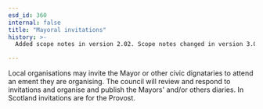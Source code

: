 ```yaml
---
esd_id: 360
internal: false
title: "Mayoral invitations"
history: >-
  Added scope notes in version 2.02. Scope notes changed in version 3.00 to include the Provost in Scotland. Term name changed from 'Mayoral invitations' to 'Mayor - invitations' in version 3.00.  Name changed to 'Mayoral invitations' in version 4.00.

---
```


Local organisations may invite the Mayor or other civic dignataries to attend an ement they are organising. The council will review and respond to invitations and organise and publish the Mayors' and/or others diaries.
In Scotland invitations are for the Provost.

